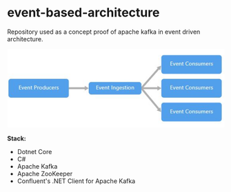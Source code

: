 # event-based-architecture
Repository used as a concept proof of apache kafka in event driven architecture.

![event-flow](/assets/event-flow.JPG)

**Stack:**

* Dotnet Core
* C#
* Apache Kafka
* Apache ZooKeeper
* Confluent's .NET Client for Apache Kafka


